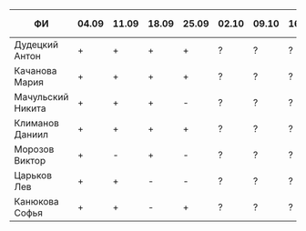 |          ФИ        |  04.09 |  11.09 |  18.09 |  25.09 |  02.10 |  09.10 |  16.10 | 1 задача |  2 задача |
|--------------------|--------|--------|--------|--------|--------|--------|--------|-----------|-----------|
|  Дудецкий Антон    |   +    |   +    |   +    |   +    |   ?    |   ?    |   ?    |     +     |     +     |
|  Качанова Мария    |   +    |   +    |   +    |   +    |   ?    |   ?    |   ?    |           |           |
|  Мачульский Никита |   +    |   +    |   +    |   -    |   ?    |   ?    |   ?    |           |           |
|  Климанов Даниил   |   +    |   +    |   +    |   +    |   ?    |   ?    |   ?    |     +     |           |
|  Морозов Виктор    |   +    |   -    |   +    |   -    |   ?    |   ?    |   ?    |           |           |
|  Царьков Лев       |   +    |   +    |   -    |   -    |   ?    |   ?    |   ?    |           |           |
|  Канюкова Софья    |   +    |   +    |   -    |   +    |   ?    |   ?    |   ?    |           |           |
